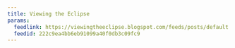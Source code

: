 ```yaml
---
title: Viewing the Eclipse
params:
  feedlink: https://viewingtheeclipse.blogspot.com/feeds/posts/default
  feedid: 222c9ea4bb6eb91099a40f0db3c09fc9
---
```

